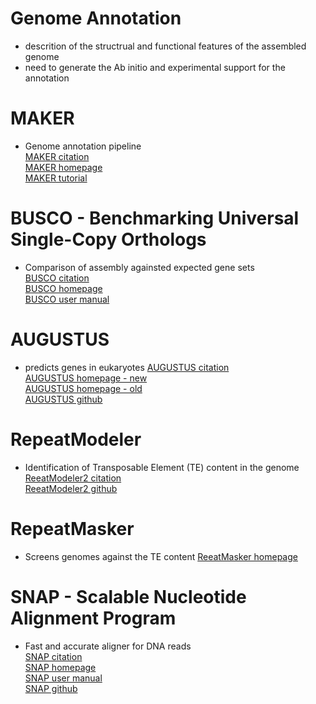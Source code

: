 # Genome Annotation
- descrition of the structrual and functional features of the assembled genome
- need to generate the Ab initio and experimental support for the annotation

# MAKER
- Genome annotation pipeline  
[MAKER citation](https://genome.cshlp.org/content/18/1/188)  
[MAKER homepage](https://www.yandell-lab.org/software/maker.html)  
[MAKER tutorial](http://weatherby.genetics.utah.edu/MAKER/wiki/index.php/MAKER_Tutorial_for_WGS_Assembly_and_Annotation_Winter_School_2018)  

# BUSCO - Benchmarking Universal Single-Copy Orthologs
- Comparison of assembly againsted expected gene sets  
[BUSCO citation](https://academic.oup.com/bioinformatics/article/31/19/3210/211866)  
[BUSCO homepage](https://busco.ezlab.org/)  
[BUSCO user manual](https://busco.ezlab.org/busco_userguide.html)  

# AUGUSTUS
- predicts genes in eukaryotes
[AUGUSTUS citation](https://academic.oup.com/bioinformatics/article/24/5/637/202844)  
[AUGUSTUS homepage - new](http://bioinf.uni-greifswald.de/webaugustus/index)      
[AUGUSTUS homepage - old](http://bioinf.uni-greifswald.de/augustus/)  
[AUGUSTUS github](https://github.com/Gaius-Augustus/Augustus)  


# RepeatModeler
- Identification of Transposable Element (TE) content in the genome  
[ReeatModeler2 citation](https://www.pnas.org/content/117/17/9451.short)  
[ReeatModeler2 github](https://github.com/Dfam-consortium/RepeatModeler)  

# RepeatMasker
- Screens genomes against the TE content
[ReeatMasker homepage](http://www.repeatmasker.org/)

# SNAP - Scalable Nucleotide Alignment Program 
- Fast and accurate aligner for DNA reads   
[SNAP citation](https://arxiv.org/abs/1111.5572)  
[SNAP homepage](http://snap.cs.berkeley.edu/#publications)   
[SNAP user manual](http://snap.cs.berkeley.edu/downloads/snap-1.0beta-manual.pdf)  
[SNAP github](https://github.com/amplab/snap) 


